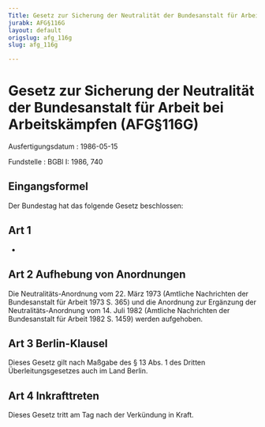 ```yaml
---
Title: Gesetz zur Sicherung der Neutralität der Bundesanstalt für Arbeit bei Arbeitskämpfen
jurabk: AFG§116G
layout: default
origslug: afg_116g
slug: afg_116g

---
```


# Gesetz zur Sicherung der Neutralität der Bundesanstalt für Arbeit bei Arbeitskämpfen (AFG§116G)

Ausfertigungsdatum
:   1986-05-15

Fundstelle
:   BGBl I: 1986, 740



## Eingangsformel

Der Bundestag hat das folgende Gesetz beschlossen:


## Art 1

-


## Art 2 Aufhebung von Anordnungen

Die Neutralitäts-Anordnung vom 22. März 1973 (Amtliche Nachrichten der
Bundesanstalt für Arbeit 1973 S. 365) und die Anordnung zur Ergänzung
der Neutralitäts-Anordnung vom 14. Juli 1982 (Amtliche Nachrichten der
Bundesanstalt für Arbeit 1982 S. 1459) werden aufgehoben.


## Art 3 Berlin-Klausel

Dieses Gesetz gilt nach Maßgabe des § 13 Abs. 1 des Dritten
Überleitungsgesetzes auch im Land Berlin.


## Art 4 Inkrafttreten

Dieses Gesetz tritt am Tag nach der Verkündung in Kraft.

